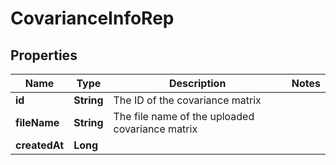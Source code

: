

# CovarianceInfoRep


## Properties

| Name | Type | Description | Notes |
|------------ | ------------- | ------------- | -------------|
|**id** | **String** | The ID of the covariance matrix |  |
|**fileName** | **String** | The file name of the uploaded covariance matrix |  |
|**createdAt** | **Long** |  |  |



